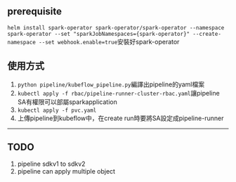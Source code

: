 ## prerequisite
`helm install spark-operator spark-operator/spark-operator --namespace spark-operator --set "sparkJobNamespaces={spark-operator}" --create-namespace --set webhook.enable=true`安裝好spark-operator
## 使用方式
1. `python pipeline/kubeflow_pipeline.py`編譯出pipeline的yaml檔案
2. `kubectl apply -f rbac/pipeline-runner-cluster-rbac.yaml`讓pipeline SA有權限可以部屬sparkapplication
3. `kubectl apply -f pvc.yaml`
4. 上傳pipeline到kubeflow中，在create run時要將SA設定成pipeline-runner

___

## TODO
1. pipeline sdkv1 to sdkv2
2. pipeline can apply multiple object
